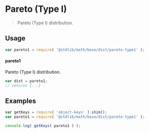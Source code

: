 # Pareto (Type I)

> Pareto (Type I) distribution.

<section class="usage">

## Usage

```javascript
var pareto1 = require( '@stdlib/math/base/dist/pareto-type1' );
```

#### pareto1

Pareto (Type I) distribution.

```javascript
var dist = pareto1;
// returns {...}
```

</section>

<!-- /.usage -->

<section class="examples">

## Examples

<!-- TODO: better examples -->

```javascript
var getKeys = require( 'object-keys' ).shim();
var pareto1 = require( '@stdlib/math/base/dist/pareto-type1' );

console.log( getKeys( pareto1 ) );
```

</section>

<!-- /.examples -->

<section class="links">

</section>

<!-- /.links -->
